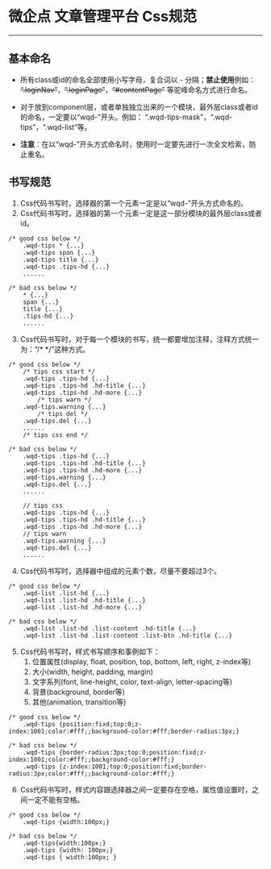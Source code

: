 # 微企点 文章管理平台 Css规范 #
------------------------------
<!-- [TOC] -->

## 基本命名
- 所有class或id的命名全部使用小写字母，复合词以 - 分隔；**禁止使用**例如： ~~“.loginNav”~~，~~“.loginPage”~~，~~“#contentPage”~~ 等驼峰命名方式进行命名。

- 对于放到component层，或者单独独立出来的一个模块，最外层class或者id的命名，一定要以“wqd-”开头。例如： “.wqd-tips-mask”，“.wqd-tips”，“.wqd-list”等。

- **注意**：在以“wqd-”开头方式命名时，使用时一定要先进行一次全文检索，防止重名。

## 书写规范
1. Css代码书写时，选择器的第一个元素一定是以“wqd-”开头方式命名的。
2. Css代码书写时，选择器的第一个元素一定是这一部分模块的最外层class或者id。
```
/* good css below */
    .wqd-tips * {...}
    .wqd-tips span {...}
    .wqd-tips title {...}
    .wqd-tips .tips-hd {...}
    ......
    
/* bad css below */
    * {...}
    span {...}
    title {...}
    .tips-hd {...}
    ......
```
3. Css代码书写时，对于每一个模块的书写，统一都要增加注释，注释方式统一为：“/* */”这种方式。
```
/* good css below */
    /* tips css start */
    .wqd-tips .tips-hd {...}
    .wqd-tips .tips-hd .hd-title {...}
    .wqd-tips .tips-hd .hd-more {...}
        /* tips warn */
    .wqd-tips.warning {...}
        /* tips del */
    .wqd-tips.del {...}
    ......
    /* tips css end */
    
/* bad css below */
    .wqd-tips .tips-hd {...}
    .wqd-tips .tips-hd .hd-title {...}
    .wqd-tips .tips-hd .hd-more {...}
    .wqd-tips.warning {...}
    .wqd-tips.del {...}
    ......

    // tips css
    .wqd-tips .tips-hd {...}
    .wqd-tips .tips-hd .hd-title {...}
    .wqd-tips .tips-hd .hd-more {...}
    // tips warn
    .wqd-tips.warning {...}
    .wqd-tips.del {...}
    ......
```
4. Css代码书写时，选择器中组成的元素个数，尽量不要超过3个。
```
/* good css below */
    .wqd-list .list-hd {...}
    .wqd-list .list-hd .hd-title {...}
    .wqd-list .list-hd .hd-more {...}

/* bad css below */
    .wqd-list .list-hd .list-content .hd-title {...}
    .wqd-list .list-hd .list-content .list-btn .hd-title {...}
```
5. Css代码书写时，样式书写顺序和事例如下：
    1. 位置属性(display, float, position, top, bottom, left, right, z-index等)
    2. 大小(width, height, padding, margin)
    3. 文字系列(font, line-height, color, text-align, letter-spacing等)
    4. 背景(background, border等)
    5. 其他(animation, transition等) 
```
/* good css below */
    .wqd-tips {position:fixd;top:0;z-index:1001;color:#fff;;background-color:#fff;border-radius:3px;}

/* bad css below */
    .wqd-tips {border-radius:3px;top:0;position:fixd;z-index:1001;color:#fff;;background-color:#fff;}
    .wqd-tips {z-index:1001;top:0;position:fixd;border-radius:3px;color:#fff;;background-color:#fff;}
```
6. Css代码书写时，样式内容跟选择器之间一定要存在空格，属性值设置时，之间一定不能有空格。
```
/* good css below */
    .wqd-tips {width:100px;}

/* bad css below */
    .wqd-tips{width:100px;}
    .wqd-tips {width: 100px;}
    .wqd-tips { width:100px; }
```




